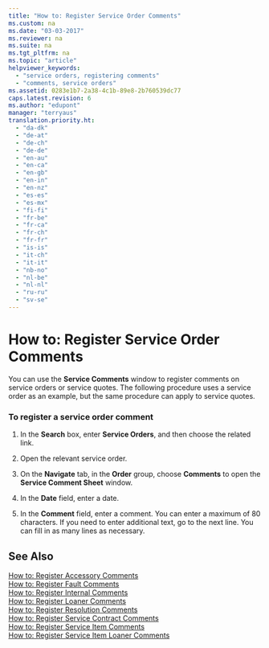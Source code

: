 ```yaml
---
title: "How to: Register Service Order Comments"
ms.custom: na
ms.date: "03-03-2017"
ms.reviewer: na
ms.suite: na
ms.tgt_pltfrm: na
ms.topic: "article"
helpviewer_keywords: 
  - "service orders, registering comments"
  - "comments, service orders"
ms.assetid: 0283e1b7-2a38-4c1b-89e8-2b760539dc77
caps.latest.revision: 6
ms.author: "edupont"
manager: "terryaus"
translation.priority.ht: 
  - "da-dk"
  - "de-at"
  - "de-ch"
  - "de-de"
  - "en-au"
  - "en-ca"
  - "en-gb"
  - "en-in"
  - "en-nz"
  - "es-es"
  - "es-mx"
  - "fi-fi"
  - "fr-be"
  - "fr-ca"
  - "fr-ch"
  - "fr-fr"
  - "is-is"
  - "it-ch"
  - "it-it"
  - "nb-no"
  - "nl-be"
  - "nl-nl"
  - "ru-ru"
  - "sv-se"
---
```

# How to: Register Service Order Comments
You can use the **Service Comments** window to register comments on service orders or service quotes. The following procedure uses a service order as an example, but the same procedure can apply to service quotes.  
  
### To register a service order comment  
  
1.  In the **Search** box, enter **Service Orders**, and then choose the related link.  
  
2.  Open the relevant service order.  
  
3.  On the **Navigate** tab, in the **Order** group, choose  **Comments** to open the **Service Comment Sheet** window.  
  
4.  In the **Date** field, enter a date.  
  
5.  In the **Comment** field, enter a comment. You can enter a maximum of 80 characters. If you need to enter additional text, go to the next line. You can fill in as many lines as necessary.  
  
## See Also  
 [How to: Register Accessory Comments](../Service/how-to-register-accessory-comments.md)   
 [How to: Register Fault Comments](../Service/how-to-register-fault-comments.md)   
 [How to: Register Internal Comments](../Service/how-to-register-internal-comments.md)   
 [How to: Register Loaner Comments](../Service/how-to-register-loaner-comments.md)   
 [How to: Register Resolution Comments](../Service/how-to-register-resolution-comments.md)   
 [How to: Register Service Contract Comments](../Service/how-to-register-service-contract-comments.md)   
 [How to: Register Service Item Comments](../Service/how-to-register-service-item-comments.md)   
 [How to: Register Service Item Loaner Comments](../Service/how-to-register-service-item-loaner-comments.md)